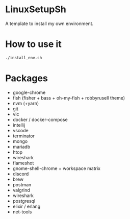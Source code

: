# LinuxSetupSh
A template to install my own environment.

# How to use it

```bash
./install_env.sh
```

# Packages

* google-chrome
* fish (fisher + bass + oh-my-fish + robbyrusell theme)
* nvm (+yarn)
* git
* vlc
* docker / docker-compose
* intellij
* vscode
* terminator
* mongo
* mariadb
* htop
* wireshark
* flameshot
* gnome-shell-chrome + workspace matrix
* discord
* brew
* postman
* valgrind
* wireshark
* postgresql
* elixir / erlang
* net-tools
